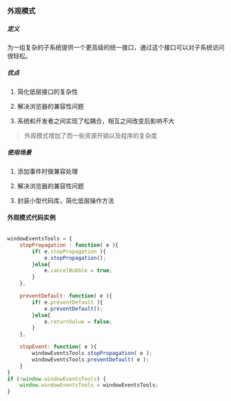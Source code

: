 ### 外观模式

##### 定义

为一组复杂的子系统提供一个更高级的统一接口，通过这个接口可以对子系统访问很轻松。

##### 优点

1. 简化低层接口的复杂性

2. 解决浏览器的兼容性问题

3. 系统和开发者之间实现了松耦合，相互之间改变后影响不大

> 外观模式增加了而一些资源开销以及程序的复杂度
##### 使用场景

1. 添加事件时做兼容处理

2. 解决浏览器的兼容性问题

3. 封装小型代码库，简化低层操作方法

#### 外观模式代码实例

```javascript

windowEventsTools = {
    stopPropagation : function( e ){
        if( e.stopPropagation ){
            e.stopPropagation();
        }else{
            e.cancelBubble = true;
        }
    },

    preventDefault: function( e ){
        if( e.preventDefault ){
            e.preventDefault();
        }else{
            e.returnValue = false;
        }
    },

    stopEvent: function( e ){
        windowEventsTools.stopPropagation( e );
        windowEventsTools.preventDefault( e );
    }
}
if (!window.windowEventsTools) {
    window.windowEventsTools = windowEventsTools;
}

```

